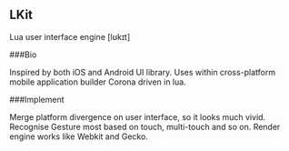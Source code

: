 LKit
-----

Lua user interface engine [lʊkɪt]

###Bio

Inspired by both iOS and Android UI library. Uses within cross-platform mobile application builder Corona driven in lua.

###Implement

Merge platform divergence on user interface, so it looks much vivid.
Recognise Gesture most based on touch, multi-touch and so on.
Render engine works like Webkit and Gecko.
